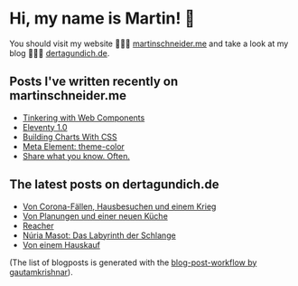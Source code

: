 # Hi, my name is Martin! 👋 
You should visit my website 👨🏼‍💻  [martinschneider.me](https://martinschneider.me) and take a look at my blog 🤷🏼‍♂️ [dertagundich.de](https://www.dertagundich.de).

## Posts I've written recently on martinschneider.me
<!-- MSME-POST-LIST:START -->
- [Tinkering with Web Components](https://martinschneider.me/articles/tinkering-with-web-components/)
- [Eleventy 1.0](https://martinschneider.me/articles/eleventy-1-0/)
- [Building Charts With CSS](https://martinschneider.me/articles/building-charts-with-css/)
- [Meta Element: theme-color](https://martinschneider.me/articles/meta-element-theme-color/)
- [Share what you know. Often.](https://martinschneider.me/articles/share-what-you-know-often/)
<!-- MSME-POST-LIST:END -->

## The latest posts on dertagundich.de
<!-- DTUI-POST-LIST:START -->
- [Von Corona-Fällen, Hausbesuchen und einem Krieg](https://www.dertagundich.de/2022/02/27/von-corona-faellen-hausbesuchen-und-einem-krieg/)
- [Von Planungen und einer neuen Küche](https://www.dertagundich.de/2022/02/21/von-planungen-und-einer-neuen-kueche/)
- [Reacher](https://www.dertagundich.de/2022/02/19/reacher/)
- [Núria Masot: Das Labyrinth der Schlange](https://www.dertagundich.de/2022/02/17/nuria-masot-das-labyrinth-der-schlange/)
- [Von einem Hauskauf](https://www.dertagundich.de/2022/02/12/von-einem-hauskauf/)
<!-- DTUI-POST-LIST:END -->

(The list of blogposts is generated with the [blog-post-workflow by gautamkrishnar](https://github.com/gautamkrishnar/blog-post-workflow)).
